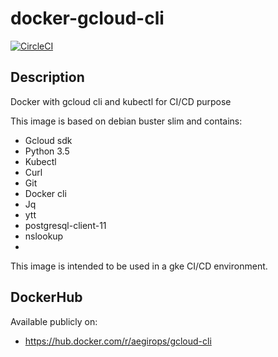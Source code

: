 # docker-gcloud-cli

[![CircleCI](https://circleci.com/gh/aegirops/docker-gcloud-cli.svg?style=svg)](https://circleci.com/gh/aegirops/docker-gcloud-cli)

## Description

Docker with gcloud cli and kubectl for CI/CD purpose

This image is based on debian buster slim and contains:

- Gcloud sdk
- Python 3.5
- Kubectl
- Curl
- Git
- Docker cli
- Jq
- ytt
- postgresql-client-11
- nslookup
- 

This image is intended to be used in a gke CI/CD environment.

## DockerHub

Available publicly on:

- https://hub.docker.com/r/aegirops/gcloud-cli
